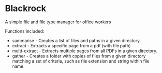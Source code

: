 # Blackrock
A simple file and file type manager for office workers

Functions included:

- summarise -  Creates a list of files and paths in a given directory.
- extract - Extracts a specific page from a pdf (with file path)
- multi-extract - Extracts multiple pages from all PDFs in a given directory.
- gather - Creates a folder with copies of files from a given directory matching a set of criteria, such as file extension and string within file name.

